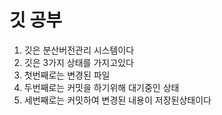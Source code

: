 # 깃 공부
1. 깃은 분산버전관리 시스템이다
2. 깃은 3가지 상태를 가지고있다
3. 첫번째로는 변경된 파일
4. 두번째로는 커밋을 하기위해 대기중인 상태
5. 세번째로는 커밋하여 변경된 내용이 저장된상태이다